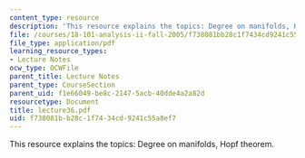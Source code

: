 ```yaml
---
content_type: resource
description: 'This resource explains the topics: Degree on manifolds, Hopf theorem.'
file: /courses/18-101-analysis-ii-fall-2005/f738081bb28c1f7434cd9241c55a8ef7_lecture36.pdf
file_type: application/pdf
learning_resource_types:
- Lecture Notes
ocw_type: OCWFile
parent_title: Lecture Notes
parent_type: CourseSection
parent_uid: f1e66049-be8c-2147-5acb-40dde4a2a82d
resourcetype: Document
title: lecture36.pdf
uid: f738081b-b28c-1f74-34cd-9241c55a8ef7
---
```

This resource explains the topics: Degree on manifolds, Hopf theorem.

